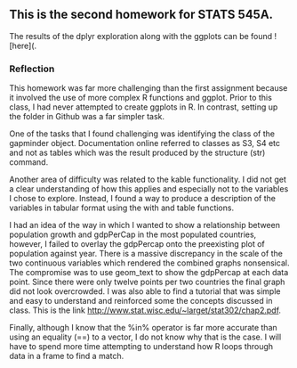 ## This is the second homework for STATS 545A.

The results of the dplyr exploration along with the ggplots can be found ![here](.


### Reflection

This homework was far more challenging than the first assignment because it involved the use of more complex R functions and ggplot. Prior to this class, I had never attempted to create ggplots in R. In contrast, setting up the folder in Github was a far simpler task.

One of the tasks that I found challenging was identifying the class of the gapminder object. Documentation online referred to classes as S3, S4 etc and not as tables which was the result produced by the structure (str) command. 

Another area of difficulty was related to the kable functionality. I did not get a clear understanding of how this applies and especially not to the variables I chose to explore. Instead, I found a way to produce a description of the variables in tabular format using the with and table functions.

I had an idea of the way in which I wanted to show a relationship between population growth and gdpPerCap in the most populated countries, however, I failed to overlay the gdpPercap onto the preexisting plot of population against year. There is a massive discrepancy in the scale of the two continuous variables which rendered the combined graphs nonsensical. The compromise was to use geom_text to show the gdpPercap at each data point. Since there were only twelve points per two countries the final graph did not look overcrowded. I was also able to find a tutorial that was simple and easy to understand and reinforced some the concepts discussed in class. This is the link 
http://www.stat.wisc.edu/~larget/stat302/chap2.pdf.

Finally, although I know that the %in% operator is far more accurate than using an equality (==) to a vector, I do not know why that is the case. I will have to spend more time attempting to understand how R loops through data in a frame to find a match.








